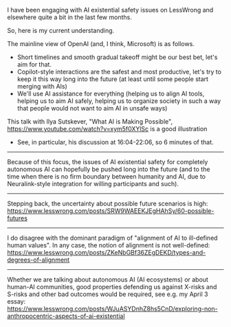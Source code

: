 I have been engaging with AI existential safety issues on LessWrong and elsewhere quite a bit in the last few months.

So, here is my current understanding.

The mainline view of OpenAI (and, I think, Microsoft) is as follows.

  * Short timelines and smooth gradual takeoff might be our best bet, let's aim for that.
  * Copilot-style interactions are the safest and most productive, let's try to keep it this way long into the future (at least until some people start merging with AIs)
  * We'll use AI assistance for everything (helping us to align AI tools, helping us to aim AI safely, helping us to organize society in such a way that people would not want to aim AI in unsafe ways)

This talk with Ilya Sutskever, "What AI is Making Possible", https://www.youtube.com/watch?v=xym5f0XYlSc is a good illustration

  * See, in particular, his discussion at 16:04-22:06, so 6 minutes of that.

***

Because of this focus, the issues of AI existential safety for completely autonomous AI can hopefully be pushed long into the future (and to the time when there is no firm boundary between humanity and AI, due to Neuralink-style integration for willing participants and such).

***

Stepping back, the uncertainty about possible future scenarios is high: https://www.lesswrong.com/posts/SRW9WAEEKJEgHAhSy/60-possible-futures

***

I do disagree with the dominant paradigm of "alignment of AI to ill-defined human values". In any case, the notion of alignment is not well-defined: https://www.lesswrong.com/posts/ZKeNbGBf36ZEgDEKD/types-and-degrees-of-alignment

***

Whether we are talking about autonomous AI (AI ecosystems) or about human-AI communities, good properties defending us against X-risks and S-risks and other bad outcomes would be required, see e.g. my April 3 essay: https://www.lesswrong.com/posts/WJuASYDnhZ8hs5CnD/exploring-non-anthropocentric-aspects-of-ai-existential


